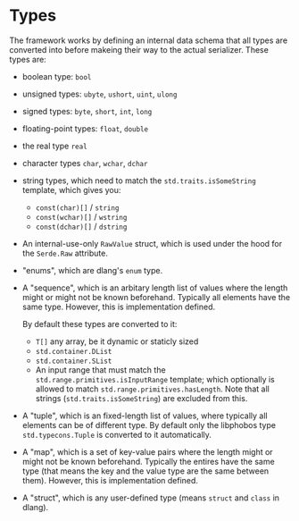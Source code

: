 # Types

The framework works by defining an internal data schema that all types are converted into before makeing their way to the actual serializer. These types are:

- boolean type: `bool`

- unsigned types: `ubyte`, `ushort`, `uint`, `ulong`

- signed types: `byte`, `short`, `int`, `long`

- floating-point types: `float`, `double`

- the real type `real`

- character types `char`, `wchar`, `dchar`

- string types, which need to match the `std.traits.isSomeString` template, which gives you:
  - `const(char)[]` / `string`
  - `const(wchar)[]` / `wstring`
  - `const(dchar)[]` / `dstring`

- An internal-use-only `RawValue` struct, which is used under the hood for the `Serde.Raw` attribute.

- "enums", which are dlang's `enum` type.

- A "sequence", which is an arbitary length list of values where the length might or might not be known beforehand. Typically all elements have the same type. However, this is implementation defined.

  By default these types are converted to it:
  - `T[]` any array, be it dynamic or staticly sized
  - `std.container.DList`
  - `std.container.SList`
  - An input range that must match the `std.range.primitives.isInputRange` template; which optionally is allowed to match `std.range.primitives.hasLength`. Note that all strings (`std.traits.isSomeString`) are excluded from this.

- A "tuple", which is an fixed-length list of values, where typically all elements can be of different type. By default only the libphobos type `std.typecons.Tuple` is converted to it automatically.

- A "map", which is a set of key-value pairs where the length might or might not be known beforehand. Typically the entires have the same type (that means the key and the value type are the same between them). However, this is implementation defined.

- A "struct", which is any user-defined type (means `struct` and `class` in dlang).
